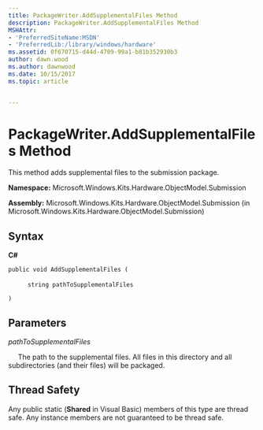 ```yaml
---
title: PackageWriter.AddSupplementalFiles Method
description: PackageWriter.AddSupplementalFiles Method
MSHAttr:
- 'PreferredSiteName:MSDN'
- 'PreferredLib:/library/windows/hardware'
ms.assetid: 0f670715-d44d-4709-99a1-b81b352930b3
author: dawn.wood
ms.author: dawnwood
ms.date: 10/15/2017
ms.topic: article


---
```


# PackageWriter.AddSupplementalFiles Method


This method adds supplemental files to the submission package.

**Namespace:** Microsoft.Windows.Kits.Hardware.ObjectModel.Submission

**Assembly:** Microsoft.Windows.Kits.Hardware.ObjectModel.Submission (in Microsoft.Windows.Kits.Hardware.ObjectModel.Submission)

## <span id="Syntax"></span><span id="syntax"></span><span id="SYNTAX"></span>Syntax


**C#**

`public void AddSupplementalFiles (`

          `string pathToSupplementalFiles`

`)`

## <span id="Parameters"></span><span id="parameters"></span><span id="PARAMETERS"></span>Parameters


*pathToSupplementalFiles*

     The path to the supplemental files. All files in this directory and all subdirectories (and their files) will be packaged.

## <span id="Thread_Safety"></span><span id="thread_safety"></span><span id="THREAD_SAFETY"></span>Thread Safety


Any public static (**Shared** in Visual Basic) members of this type are thread safe. Any instance members are not guaranteed to be thread safe.

 

 






